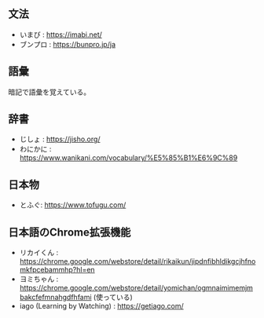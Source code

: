 ## 文法
- いまび : https://imabi.net/
- ブンプロ : https://bunpro.jp/ja

## 語彙
暗記で語彙を覚えている。

## 辞書
- じしょ : https://jisho.org/
- わにかに : https://www.wanikani.com/vocabulary/%E5%85%B1%E6%9C%89

## 日本物
- とふぐ: https://www.tofugu.com/

## 日本語のChrome拡張機能
- リカイくん : https://chrome.google.com/webstore/detail/rikaikun/jipdnfibhldikgcjhfnomkfpcebammhp?hl=en
- ヨミちゃん : https://chrome.google.com/webstore/detail/yomichan/ogmnaimimemjmbakcfefmnahgdfhfami (使っている)
- iago (Learning by Watching) : https://getiago.com/